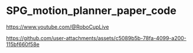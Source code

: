 # SPG_motion_planner_paper_code

https://www.youtube.com/@RoboCupLive


https://github.com/user-attachments/assets/c5089b5b-78fa-4099-a200-115bf660f58e

